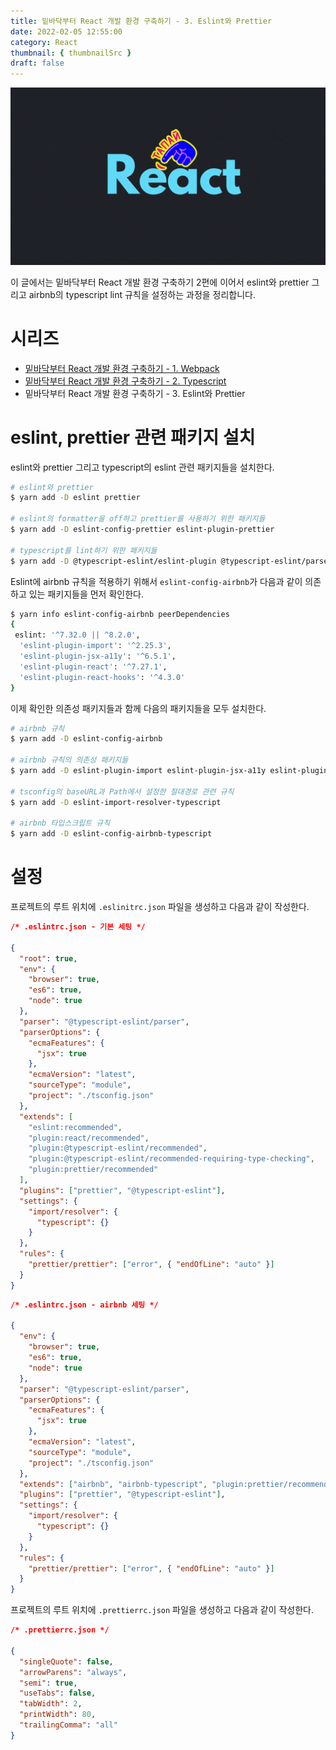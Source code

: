 ```yaml
---
title: 밑바닥부터 React 개발 환경 구축하기 - 3. Eslint와 Prettier
date: 2022-02-05 12:55:00
category: React
thumbnail: { thumbnailSrc }
draft: false
---
```


![](./images/thumbNails/React.gif)

이 글에서는 밑바닥부터 React 개발 환경 구축하기 2편에 이어서 eslint와 prettier 그리고 airbnb의 typescript lint 규칙을 설정하는 과정을 정리합니다.

# 시리즈

- [밑바닥부터 React 개발 환경 구축하기 - 1. Webpack](https://leo-xee.github.io/React/react-setup-webpack/)
- [밑바닥부터 React 개발 환경 구축하기 - 2. Typescript](https://leo-xee.github.io/React/react-setup-ts/)
- 밑바닥부터 React 개발 환경 구축하기 - 3. Eslint와 Prettier

# eslint, prettier 관련 패키지 설치

eslint와 prettier 그리고 typescript의 eslint 관련 패키지들을 설치한다.

```bash
# eslint와 prettier
$ yarn add -D eslint prettier

# eslint의 formatter을 off하고 prettier를 사용하기 위한 패키지들
$ yarn add -D eslint-config-prettier eslint-plugin-prettier

# typescript를 lint하기 위한 패키지들
$ yarn add -D @typescript-eslint/eslint-plugin @typescript-eslint/parser
```

Eslint에 airbnb 규칙을 적용하기 위해서 `eslint-config-airbnb`가 다음과 같이 의존하고 있는 패키지들을 먼저 확인한다.

```bash
$ yarn info eslint-config-airbnb peerDependencies
{
 eslint: '^7.32.0 || ^8.2.0',
  'eslint-plugin-import': '^2.25.3',
  'eslint-plugin-jsx-a11y': '^6.5.1',
  'eslint-plugin-react': '^7.27.1',
  'eslint-plugin-react-hooks': '^4.3.0'
}
```

이제 확인한 의존성 패키지들과 함께 다음의 패키지들을 모두 설치한다.

```bash
# airbnb 규칙
$ yarn add -D eslint-config-airbnb

# airbnb 규칙의 의존성 패키지들
$ yarn add -D eslint-plugin-import eslint-plugin-jsx-a11y eslint-plugin-react eslint-plugin-react-hooks

# tsconfig의 baseURL과 Path에서 설정한 절대경로 관련 규칙
$ yarn add -D eslint-import-resolver-typescript

# airbnb 타입스크립트 규칙
$ yarn add -D eslint-config-airbnb-typescript
```

# 설정

프로젝트의 루트 위치에 `.eslinitrc.json` 파일을 생성하고 다음과 같이 작성한다.

```json
/* .eslintrc.json - 기본 세팅 */

{
  "root": true,
  "env": {
    "browser": true,
    "es6": true,
    "node": true
  },
  "parser": "@typescript-eslint/parser",
  "parserOptions": {
    "ecmaFeatures": {
      "jsx": true
    },
    "ecmaVersion": "latest",
    "sourceType": "module",
    "project": "./tsconfig.json"
  },
  "extends": [
    "eslint:recommended",
    "plugin:react/recommended",
    "plugin:@typescript-eslint/recommended",
    "plugin:@typescript-eslint/recommended-requiring-type-checking",
    "plugin:prettier/recommended"
  ],
  "plugins": ["prettier", "@typescript-eslint"],
  "settings": {
    "import/resolver": {
      "typescript": {}
    }
  },
  "rules": {
    "prettier/prettier": ["error", { "endOfLine": "auto" }]
  }
}
```

```json
/* .eslintrc.json - airbnb 세팅 */

{
  "env": {
    "browser": true,
    "es6": true,
    "node": true
  },
  "parser": "@typescript-eslint/parser",
  "parserOptions": {
    "ecmaFeatures": {
      "jsx": true
    },
    "ecmaVersion": "latest",
    "sourceType": "module",
    "project": "./tsconfig.json"
  },
  "extends": ["airbnb", "airbnb-typescript", "plugin:prettier/recommended"],
  "plugins": ["prettier", "@typescript-eslint"],
  "settings": {
    "import/resolver": {
      "typescript": {}
    }
  },
  "rules": {
    "prettier/prettier": ["error", { "endOfLine": "auto" }]
  }
}
```

프로젝트의 루트 위치에 `.prettierrc.json` 파일을 생성하고 다음과 같이 작성한다.

```json
/* .prettierrc.json */

{
  "singleQuote": false,
  "arrowParens": "always",
  "semi": true,
  "useTabs": false,
  "tabWidth": 2,
  "printWidth": 80,
  "trailingComma": "all"
}
```

<br/>

